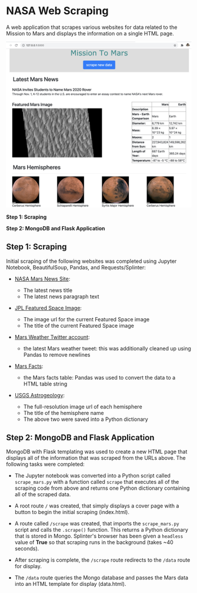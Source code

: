 # NASA Web Scraping

A web application that scrapes various websites for data related to the Mission to Mars and displays the information on a single HTML page.

<img src="https://github.com/julia-claira/web-scraping-NASA/blob/main/Mission_to_Mars/mars_flask_app_screenshot.jpg">

**Step 1: Scraping**

**Step 2: MongoDB and Flask Application**


## Step 1: Scraping

Initial scraping of the following websites was completed using Jupyter Notebook, BeautifulSoup, Pandas, and Requests/Splinter:

* [NASA Mars News Site](https://mars.nasa.gov/news/): 
  * The latest news title 
  * The latest news paragraph text

* [JPL Featured Space Image](https://www.jpl.nasa.gov/spaceimages/?search=&category=Mars): 
  * The image url for the current Featured Space image
  * The title of the current Featured Space image

* [Mars Weather Twitter account](https://twitter.com/marswxreport?lang=en): 
  * the latest Mars weather tweet: this was additionally cleaned up using Pandas to remove newlines

* [Mars Facts](https://space-facts.com/mars/): 
  * the Mars facts table: Pandas was used to convert the data to a HTML table string

* [USGS Astrogeology](https://astrogeology.usgs.gov/search/results?q=hemisphere+enhanced&k1=target&v1=Mars): 
  * The full-resolution image url of each hemisphere
  * The title of the hemisphere name
  * The above two were saved into a Python dictionary

## Step 2: MongoDB and Flask Application

MongoDB with Flask templating was used to create a new HTML page that displays all of the information that was scraped from the URLs above. The following tasks were completed:

* The Jupyter notebook was converted into a Python script called `scrape_mars.py` with a function called `scrape` that executes all of the scraping code from above and returns one Python dictionary containing all of the scraped data.

* A root route `/` was created, that simply displays a cover page with a button to begin the initial scraping (index.html).

* A route called `/scrape` was created, that imports the `scrape_mars.py` script and calls the `.scrape()` function. This returns a Python dictionary that is stored in Mongo. Splinter's browser has been given a `headless` value of **True** so that scraping runs in the background (takes ~40 seconds). 

* After scraping is complete, the `/scrape` route redirects to the `/data` route for display.

* The `/data` route queries the Mongo database and passes the Mars data into an HTML template for display (data.html).
